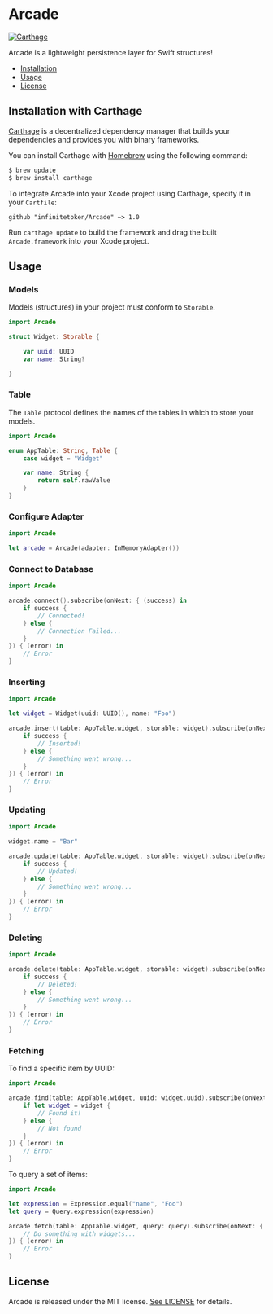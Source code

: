 # Arcade

[![Carthage](https://img.shields.io/badge/Carthage-compatible-brightgreen.svg?style=flat)](https://github.com/Carthage/Carthage)

Arcade is a lightweight persistence layer for Swift structures!

- [Installation](#installation)
- [Usage](#usage)
- [License](#license)

## Installation with Carthage

[Carthage](https://github.com/Carthage/Carthage) is a decentralized dependency manager that builds your dependencies and provides you with binary frameworks.

You can install Carthage with [Homebrew](http://brew.sh/) using the following command:

```bash
$ brew update
$ brew install carthage
```

To integrate Arcade into your Xcode project using Carthage, specify it in your `Cartfile`:

```ogdl
github "infinitetoken/Arcade" ~> 1.0
```

Run `carthage update` to build the framework and drag the built `Arcade.framework` into your Xcode project.

## Usage

### Models

Models (structures) in your project must conform to `Storable`.

```swift
import Arcade

struct Widget: Storable {

    var uuid: UUID
    var name: String?

}
```

### Table

The `Table` protocol defines the names of the tables in which to store your models.

```swift
import Arcade

enum AppTable: String, Table {
    case widget = "Widget"

    var name: String {
        return self.rawValue
    }
}
```

### Configure Adapter

```swift
import Arcade

let arcade = Arcade(adapter: InMemoryAdapter())
```

### Connect to Database

```swift
import Arcade

arcade.connect().subscribe(onNext: { (success) in
    if success {
        // Connected!
    } else {
        // Connection Failed...
    }
}) { (error) in
    // Error
}
```

### Inserting

```swift
import Arcade

let widget = Widget(uuid: UUID(), name: "Foo")

arcade.insert(table: AppTable.widget, storable: widget).subscribe(onNext: { (success) in
    if success {
        // Inserted!
    } else {
        // Something went wrong...
    }
}) { (error) in
    // Error
}
```

### Updating

```swift
import Arcade

widget.name = "Bar"

arcade.update(table: AppTable.widget, storable: widget).subscribe(onNext: { (success) in
    if success {
        // Updated!
    } else {
        // Something went wrong...
    }
}) { (error) in
    // Error
}
```

### Deleting

```swift
import Arcade

arcade.delete(table: AppTable.widget, storable: widget).subscribe(onNext: { (success) in
    if success {
        // Deleted!
    } else {
        // Something went wrong...
    }
}) { (error) in
    // Error
}
```

### Fetching

To find a specific item by UUID:

```swift
import Arcade

arcade.find(table: AppTable.widget, uuid: widget.uuid).subscribe(onNext: { (widget) in
    if let widget = widget {
        // Found it!
    } else {
        // Not found
    }
}) { (error) in
    // Error
}
```

To query a set of items:

```swift
import Arcade

let expression = Expression.equal("name", "Foo")
let query = Query.expression(expression)

arcade.fetch(table: AppTable.widget, query: query).subscribe(onNext: { (widgets) in
    // Do something with widgets...
}) { (error) in
    // Error
}
```

## License

Arcade is released under the MIT license. [See LICENSE](https://github.com/infinitetoken/Arcade/blob/master/LICENSE) for details.
